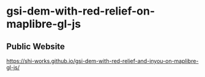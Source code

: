 # gsi-dem-with-red-relief-on-maplibre-gl-js
## Public Website
 https://shi-works.github.io/gsi-dem-with-red-relief-and-inyou-on-maplibre-gl-js/
